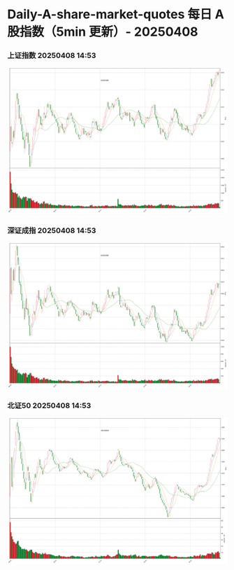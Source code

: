 
# Daily-A-share-market-quotes 每日 A 股指数（5min 更新）- 20250408

### 上证指数 20250408 14:53
![](./fig/2025/4/20250408-sh000001.png)

### 深证成指 20250408 14:53
![](./fig/2025/4/20250408-sz399001.png)

### 北证50 20250408 14:53
![](./fig/2025/4/20250408-bj899050.png)
